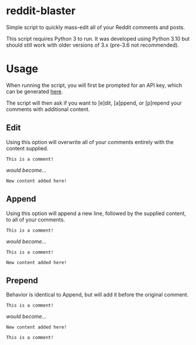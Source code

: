 # reddit-blaster
Simple script to quickly mass-edit all of your Reddit comments and posts. 

This script requires Python 3 to run. It was developed using Python 3.10 but should still work with older versions of 3.x (pre-3.6 not recommended). 

# Usage
When running the script, you will first be prompted for an API key, which can be generated [here](https://google.com). 

The script will then ask if you want to [e]dit, [a]ppend, or [p]repend your comments with additional content. 

## Edit
Using this option will overwrite all of your comments entirely with the content supplied.

```
This is a comment!
```
*would become...*
```
New content added here!
```

## Append
Using this option will append a new line, followed by the supplied content, to all of your comments.

```
This is a comment!
```
*would become...*
```
This is a comment!

New content added here!
```

## Prepend
Behavior is identical to Append, but will add it before the original comment. 

```
This is a comment!
```
*would become...*
```
New content added here!

This is a comment!
```
